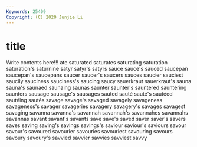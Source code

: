 ```yaml
---
Keywords: 25409
Copyright: (C) 2020 Junjie Li
---
```


# title

Write contents here!!!
ate 
saturated 
saturates 
saturating 
saturation 
saturation's 
saturnine
satyr 
satyr's 
satyrs 
sauce 
sauce's 
sauced 
saucepan 
saucepan's 
saucepans 
saucer
saucer's 
saucers 
sauces 
saucier 
sauciest 
saucily 
sauciness 
sauciness's 
saucing 
saucy
sauerkraut 
sauerkraut's 
sauna 
sauna's 
saunaed 
saunaing 
saunas 
saunter 
saunter's 
sauntered
sauntering 
saunters 
sausage 
sausage's 
sausages 
sauted 
sauté 
sauté's 
sautéed 
sautéing
sautés 
savage 
savage's 
savaged 
savagely 
savageness 
savageness's 
savager 
savageries 
savagery
savagery's 
savages 
savagest 
savaging 
savanna 
savanna's 
savannah 
savannah's 
savannahes 
savannahs
savannas 
savant 
savant's 
savants 
save 
save's 
saved 
saver 
saver's 
savers
saves 
saving 
saving's 
savings 
savings's 
saviour 
saviour's 
saviours 
savour 
savour's
savoured 
savourier 
savouries 
savouriest 
savouring 
savours 
savoury 
savoury's 
savvied 
savvier
savvies 
savviest 
savvy 

